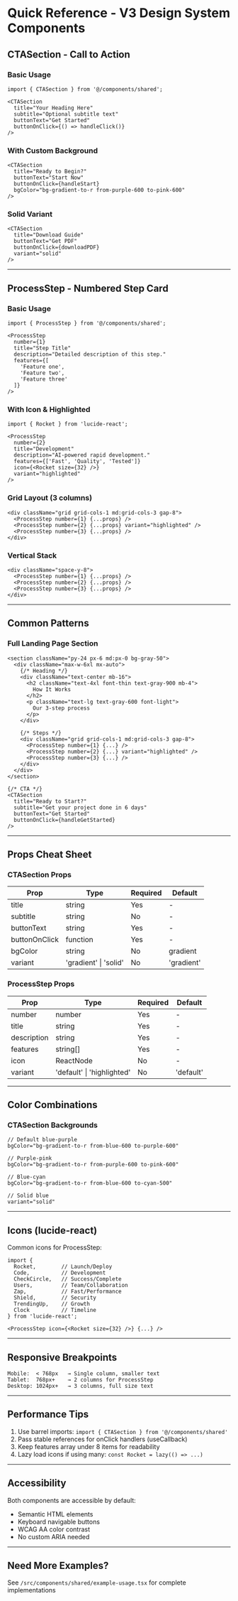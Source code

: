 # Quick Reference - V3 Design System Components

## CTASection - Call to Action

### Basic Usage
```tsx
import { CTASection } from '@/components/shared';

<CTASection
  title="Your Heading Here"
  subtitle="Optional subtitle text"
  buttonText="Get Started"
  buttonOnClick={() => handleClick()}
/>
```

### With Custom Background
```tsx
<CTASection
  title="Ready to Begin?"
  buttonText="Start Now"
  buttonOnClick={handleStart}
  bgColor="bg-gradient-to-r from-purple-600 to-pink-600"
/>
```

### Solid Variant
```tsx
<CTASection
  title="Download Guide"
  buttonText="Get PDF"
  buttonOnClick={downloadPDF}
  variant="solid"
/>
```

---

## ProcessStep - Numbered Step Card

### Basic Usage
```tsx
import { ProcessStep } from '@/components/shared';

<ProcessStep
  number={1}
  title="Step Title"
  description="Detailed description of this step."
  features={[
    'Feature one',
    'Feature two',
    'Feature three'
  ]}
/>
```

### With Icon & Highlighted
```tsx
import { Rocket } from 'lucide-react';

<ProcessStep
  number={2}
  title="Development"
  description="AI-powered rapid development."
  features={['Fast', 'Quality', 'Tested']}
  icon={<Rocket size={32} />}
  variant="highlighted"
/>
```

### Grid Layout (3 columns)
```tsx
<div className="grid grid-cols-1 md:grid-cols-3 gap-8">
  <ProcessStep number={1} {...props} />
  <ProcessStep number={2} {...props} variant="highlighted" />
  <ProcessStep number={3} {...props} />
</div>
```

### Vertical Stack
```tsx
<div className="space-y-8">
  <ProcessStep number={1} {...props} />
  <ProcessStep number={2} {...props} />
  <ProcessStep number={3} {...props} />
</div>
```

---

## Common Patterns

### Full Landing Page Section
```tsx
<section className="py-24 px-6 md:px-0 bg-gray-50">
  <div className="max-w-6xl mx-auto">
    {/* Heading */}
    <div className="text-center mb-16">
      <h2 className="text-4xl font-thin text-gray-900 mb-4">
        How It Works
      </h2>
      <p className="text-lg text-gray-600 font-light">
        Our 3-step process
      </p>
    </div>

    {/* Steps */}
    <div className="grid grid-cols-1 md:grid-cols-3 gap-8">
      <ProcessStep number={1} {...} />
      <ProcessStep number={2} {...} variant="highlighted" />
      <ProcessStep number={3} {...} />
    </div>
  </div>
</section>

{/* CTA */}
<CTASection
  title="Ready to Start?"
  subtitle="Get your project done in 6 days"
  buttonText="Get Started"
  buttonOnClick={handleGetStarted}
/>
```

---

## Props Cheat Sheet

### CTASection Props
| Prop | Type | Required | Default |
|------|------|----------|---------|
| title | string | Yes | - |
| subtitle | string | No | - |
| buttonText | string | Yes | - |
| buttonOnClick | function | Yes | - |
| bgColor | string | No | gradient |
| variant | 'gradient' \| 'solid' | No | 'gradient' |

### ProcessStep Props
| Prop | Type | Required | Default |
|------|------|----------|---------|
| number | number | Yes | - |
| title | string | Yes | - |
| description | string | Yes | - |
| features | string[] | Yes | - |
| icon | ReactNode | No | - |
| variant | 'default' \| 'highlighted' | No | 'default' |

---

## Color Combinations

### CTASection Backgrounds
```tsx
// Default blue-purple
bgColor="bg-gradient-to-r from-blue-600 to-purple-600"

// Purple-pink
bgColor="bg-gradient-to-r from-purple-600 to-pink-600"

// Blue-cyan
bgColor="bg-gradient-to-r from-blue-600 to-cyan-500"

// Solid blue
variant="solid"
```

---

## Icons (lucide-react)

Common icons for ProcessStep:
```tsx
import {
  Rocket,        // Launch/Deploy
  Code,          // Development
  CheckCircle,   // Success/Complete
  Users,         // Team/Collaboration
  Zap,           // Fast/Performance
  Shield,        // Security
  TrendingUp,    // Growth
  Clock          // Timeline
} from 'lucide-react';

<ProcessStep icon={<Rocket size={32} />} {...} />
```

---

## Responsive Breakpoints

```
Mobile:  < 768px   → Single column, smaller text
Tablet:  768px+    → 2 columns for ProcessStep
Desktop: 1024px+   → 3 columns, full size text
```

---

## Performance Tips

1. Use barrel imports: `import { CTASection } from '@/components/shared'`
2. Pass stable references for onClick handlers (useCallback)
3. Keep features array under 8 items for readability
4. Lazy load icons if using many: `const Rocket = lazy(() => ...)`

---

## Accessibility

Both components are accessible by default:
- Semantic HTML elements
- Keyboard navigable buttons
- WCAG AA color contrast
- No custom ARIA needed

---

## Need More Examples?

See `/src/components/shared/example-usage.tsx` for complete implementations
